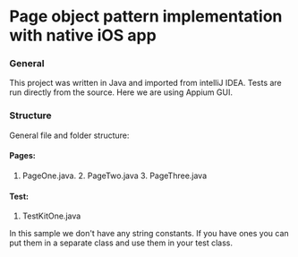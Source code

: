 # Page object pattern implementation with native iOS app
### General
This project was written in Java and imported from intelliJ IDEA. Tests are run directly from the source. Here we are using Appium GUI.

### Structure 
General file and folder structure:
#### Pages:	
  1. PageOne.java. 2. PageTwo.java 3. PageThree.java 
#### Test:
  1. TestKitOne.java

  In this sample we don't have any string constants. If you have ones you can put them in a separate class and use them in your test class.

